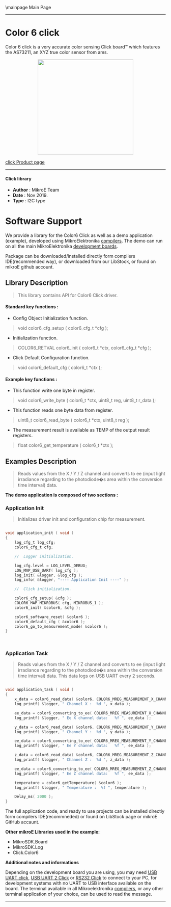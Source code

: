 \mainpage Main Page
 
 

---
# Color 6 click

Color 6 click is a very accurate color sensing Click board™ which features the AS73211, an XYZ true color sensor from ams.

<p align="center">
  <img src="http://download.mikroe.com/images/click_for_ide/color6_click.png" height=300px>
</p>

[click Product page](<https://www.mikroe.com/color-6-click>)

---


#### Click library 

- **Author**        : MikroE Team
- **Date**          : Nov 2019.
- **Type**          : I2C type


# Software Support

We provide a library for the Color6 Click 
as well as a demo application (example), developed using MikroElektronika 
[compilers](http://shop.mikroe.com/compilers). 
The demo can run on all the main MikroElektronika [development boards](http://shop.mikroe.com/development-boards).

Package can be downloaded/installed directly form compilers IDE(recommended way), or downloaded from our LibStock, or found on mikroE github account. 

## Library Description

> This library contains API for Color6 Click driver.

#### Standard key functions :

- Config Object Initialization function.
> void color6_cfg_setup ( color6_cfg_t *cfg ); 
 
- Initialization function.
> COLOR6_RETVAL color6_init ( color6_t *ctx, color6_cfg_t *cfg );

- Click Default Configuration function.
> void color6_default_cfg ( color6_t *ctx );


#### Example key functions :

- This function write one byte in register.
> void color6_write_byte ( color6_t *ctx, uint8_t reg, uint8_t r_data );
 
- This function reads one byte data from register.
> uint8_t color6_read_byte ( color6_t *ctx, uint8_t reg );

- The measurement result is available as TEMP of the output result registers.
> float color6_get_temperature ( color6_t *ctx );

## Examples Description

> Reads values from the X / Y / Z channel and 
> converts to ee (input light irradiance regarding to the photodiode�s area
> within the conversion time interval) data. 
 
**The demo application is composed of two sections :**

### Application Init 

> Initializes driver init and configuration chip for measurement. 

```c

void application_init ( void )
{
    log_cfg_t log_cfg;
    color6_cfg_t cfg;

    //  Logger initialization.

    log_cfg.level = LOG_LEVEL_DEBUG;
    LOG_MAP_USB_UART( log_cfg );
    log_init( &logger, &log_cfg );
    log_info( &logger, "---- Application Init ----" );

    //  Click initialization.

    color6_cfg_setup( &cfg );
    COLOR6_MAP_MIKROBUS( cfg, MIKROBUS_1 );
    color6_init( &color6, &cfg );

    color6_software_reset( &color6 );
    color6_default_cfg ( &color6 );
    color6_go_to_measurement_mode( &color6 );
}

  
```

### Application Task

> Reads values from the X / Y / Z channel and 
> converts to ee (input light irradiance regarding to the photodiode�s area
> within the conversion time interval) data. 
> This data logs on USB UART every 2 seconds.

```c

void application_task ( void )
{
    x_data = color6_read_data( &color6, COLOR6_MREG_MEASUREMENT_X_CHANNEL );
    log_printf( &logger, " Channel X :  %d ", x_data );

    ee_data = color6_converting_to_ee( COLOR6_MREG_MEASUREMENT_X_CHANNEL, x_data);
    log_printf( &logger, " Ee X channel data:   %f ", ee_data );

    y_data = color6_read_data( &color6, COLOR6_MREG_MEASUREMENT_Y_CHANNEL );
    log_printf( &logger, " Channel Y :  %d ", y_data );

    ee_data = color6_converting_to_ee( COLOR6_MREG_MEASUREMENT_Y_CHANNEL, y_data);
    log_printf( &logger, " Ee Y channel data:   %f ", ee_data );

    z_data = color6_read_data( &color6, COLOR6_MREG_MEASUREMENT_Z_CHANNEL );
    log_printf( &logger, " Channel Z :  %d ", z_data );

    ee_data = color6_converting_to_ee( COLOR6_MREG_MEASUREMENT_Z_CHANNEL, z_data);
    log_printf( &logger, " Ee Z channel data:   %f ", ee_data );

    temperature = color6_getTemperature( &color6 );
    log_printf( &logger, " Temperature :  %f ", temperature );

    Delay_ms( 2000 );
}
```

The full application code, and ready to use projects can be  installed directly form compilers IDE(recommneded) or found on LibStock page or mikroE GitHub accaunt.

**Other mikroE Libraries used in the example:** 

- MikroSDK.Board
- MikroSDK.Log
- Click.Color6

**Additional notes and informations**

Depending on the development board you are using, you may need 
[USB UART click](http://shop.mikroe.com/usb-uart-click), 
[USB UART 2 Click](http://shop.mikroe.com/usb-uart-2-click) or 
[RS232 Click](http://shop.mikroe.com/rs232-click) to connect to your PC, for 
development systems with no UART to USB interface available on the board. The 
terminal available in all Mikroelektronika 
[compilers](http://shop.mikroe.com/compilers), or any other terminal application 
of your choice, can be used to read the message.



---
